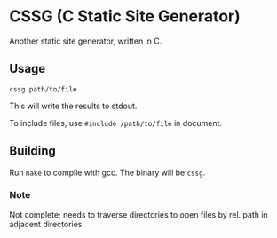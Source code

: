 # CSSG (C Static Site Generator)
Another static site generator, written in C.

## Usage
`cssg path/to/file`

This will write the results to stdout.

To include files, use `#include /path/to/file` in document.

## Building
Run `make` to compile with gcc. The binary will be `cssg`.

### Note
Not complete; needs to traverse directories to open files by rel. path in adjacent directories.
